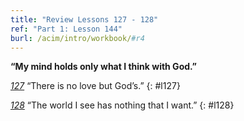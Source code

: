 ```yaml
---
title: "Review Lessons 127 - 128"
ref: "Part 1: Lesson 144"
burl: /acim/intro/workbook/#r4
---
```


**“My mind holds only what I think with God.”**

[*127*](/acim/workbook/l127/?r=1) “There is no love but God’s.”
{: #l127}

[*128*](/acim/workbook/l128/?r=1) “The world I see has nothing that I want.”
{: #l128}

